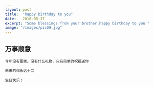 ```yaml
---
layout: post
title:  "happy birthday to you"
date:   2018-05-17
excerpt: "Some blessings from your brother,happy birthday to you "
image: "/images/pic09.jpg"
---
```


## 万事顺意
```
今年没有蛋糕，没有什么礼物，只有简单的祝福送你
 
未来的你永远十二
 
生日快乐！
```
 
 